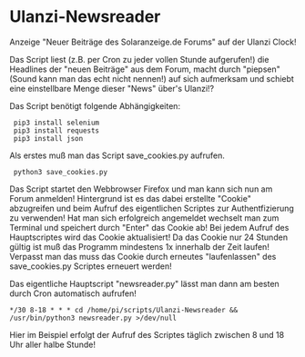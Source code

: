 # Ulanzi-Newsreader
Anzeige "Neuer Beiträge des Solaranzeige.de Forums" auf der Ulanzi Clock!

Das Script liest (z.B. per Cron zu jeder vollen Stunde aufgerufen!) die Headlines der "neuen Beiträge" aus dem Forum, macht durch "piepsen" (Sound kann man das echt nicht nennen!) auf sich aufmerksam und schiebt eine einstellbare Menge dieser "News" über's Ulanzi!?

Das Script benötigt folgende Abhängigkeiten:

```
 pip3 install selenium
 pip3 install requests
 pip3 install json
```

Als erstes muß man das Script save_cookies.py aufrufen. 

```
 python3 save_cookies.py
```

Das Script startet den Webbrowser Firefox und man kann sich nun am Forum anmelden! Hintergrund ist es das dabei erstellte "Cookie" abzugreifen und beim Aufruf des eigentlichen Scriptes zur Authentfizierung zu verwenden! Hat man sich erfolgreich angemeldet wechselt man zum Terminal und speichert durch "Enter" das Cookie ab!
Bei jedem Aufruf des Hauptscriptes wird das Cookie aktualisiert! 
Da das Cookie nur 24 Stunden gültig ist muß das Programm mindestens 1x innerhalb der Zeit laufen! Verpasst man das muss das Cookie durch erneutes "laufenlassen" des save_cookies.py Scriptes erneuert werden!

Das eigentliche Hauptscript "newsreader.py" lässt man dann am besten durch Cron automatisch aufrufen!

```
*/30 8-18 * * * cd /home/pi/scripts/Ulanzi-Newsreader && /usr/bin/python3 newsreader.py >/dev/null
```
Hier im Beispiel erfolgt der Aufruf des Scriptes täglich zwischen 8 und 18 Uhr aller halbe Stunde!
